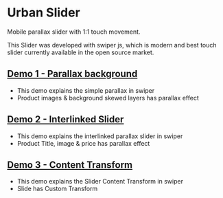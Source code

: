 # Urban Slider
Mobile parallax slider with 1:1 touch movement.

This Slider was developed with swiper js, which is modern and best touch slider currently available in the open source market.

## [Demo 1 - Parallax background](https://naren-ui.github.io/urban-slider/)
* This demo explains the simple parallax in swiper
* Product images & background skewed layers has parallax effect

## [Demo 2 - Interlinked Slider](https://naren-ui.github.io/urban-slider/index2.html)
* This demo explains the interlinked parallax slider in swiper
* Product Title, image & price has parallax effect

## [Demo 3 - Content Transform](https://naren-ui.github.io/urban-slider/index3.html)
* This demo explains the Slider Content Transform in swiper
* Slide has Custom Transform
